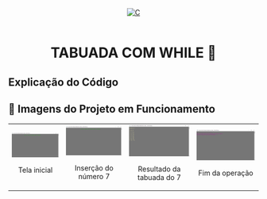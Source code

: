 <div align="center" style="display: inline_block;">
  <a href="https://learn.microsoft.com/pt-br/cpp/c-language/?view=msvc-170" title="C | DOC" target="_blank" rel='noopener noreferrer'>
    <img alt="C" height="150" src="https://skillicons.dev/icons?i=c" />
  </a>
</div><br>

<div align="center";>
  <h1>TABUADA COM WHILE 🔢</h1>
</div>

## Explicação do Código

## 📸 Imagens do Projeto em Funcionamento

<table>
  <tr>
    <td align="center">
      <img src="assets/multiplication-table-step-1.png" alt="Tela inicial">
      <p>Tela inicial</p>
    </td>
    <td align="center">
      <img src="assets/multiplication-table-step-2.png" alt="Inserção do número 7">
      <p>Inserção do número 7</p>
    </td>
    <td align="center">
      <img src="assets/multiplication-table-step-3.png" alt="Resultado da tabuada do 7">
      <p>Resultado da tabuada do 7</p>
    </td>
    <td align="center">
      <img src="assets/multiplication-table-step-4.png" alt="Fim da operação">
      <p>Fim da operação</p>
    </td>
  </tr>
</table>